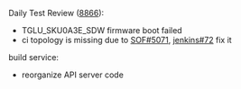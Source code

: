 Daily Test Review ([8866](https://sof-ci.sh.intel.com/#/result/planresultdetail/8866)):

* TGLU_SKU0A3E_SDW firmware boot failed
* ci topology is missing due to [SOF#5071](https://github.com/thesofproject/sof/pull/5071), [jenkins#72](https://github.com/intel-innersource/drivers.audio.ci.sof-jenkins/pull/72) fix it

build service:

* reorganize API server code
